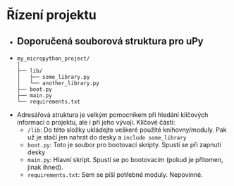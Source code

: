 # Řízení projektu
- ## Doporučená souborová struktura pro uPy
- ```
  my_micropython_project/
  │
  ├── lib/
  │   ├── some_library.py
  │   └── another_library.py
  ├── boot.py
  ├── main.py
  └── requirements.txt
  ```
- Adresářová struktura je velkým pomocníkem při hledání klíčových informací o projektu, ale i při jeho vývoji. Klíčové části:
	- `/lib`: Do této složky ukládejte veškeré použité knihovny/moduly. Pak už je stačí jen nahrát do desky a `include some_library`
	- `boot.py`: Toto je soubor pro bootovací skripty. Spustí se při zapnutí desky
	- `main.py`: Hlavní skript. Spustí se po bootovacím (pokud je přítomen, jinak ihned).
	- `requirements.txt`: Sem se píší potřebné moduly. Nepovinné.